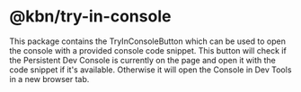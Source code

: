 # @kbn/try-in-console

This package contains the TryInConsoleButton which can be used to open the console with a provided console code snippet. This button will check if the Persistent Dev Console is currently on the page and open it with the code snippet if it's available. Otherwise it will open the Console in Dev Tools in a new browser tab.
